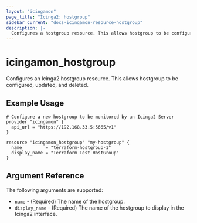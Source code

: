 ```yaml
---
layout: "icingamon"
page_title: "Icinga2: hostgroup"
sidebar_current: "docs-icingamon-resource-hostgroup"
description: |-
  Configures a hostgroup resource. This allows hostgroup to be configured, updated and deleted.
---
```


# icingamon\_hostgroup

Configures an Icinga2 hostgroup resource. This allows hostgroup to be configured, updated,
and deleted.

## Example Usage

```hcl
# Configure a new hostgroup to be monitored by an Icinga2 Server
provider "icingamon" {
  api_url = "https://192.168.33.5:5665/v1"
}

resource "icingamon_hostgroup" "my-hostgroup" {
  name         = "terraform-hostgroup-1"
  display_name = "Terraform Test HostGroup"
}
```

## Argument Reference

The following arguments are supported:

* `name` - (Required) The name of the hostgroup.
* `display_name` - (Required) The name of the hostgroup to display in the Icinga2 interface.

